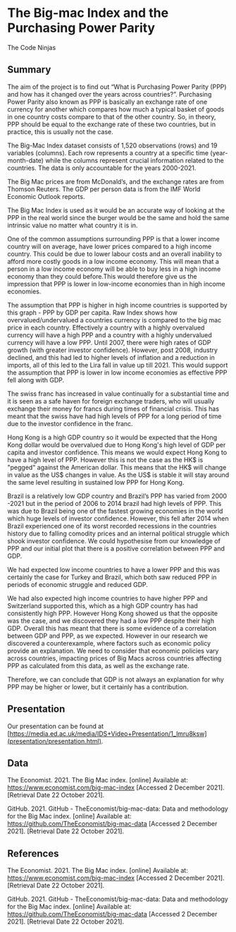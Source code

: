 The Big-mac Index and the Purchasing Power Parity
================
The Code Ninjas

## Summary

The aim of the project is to find out “What is Purchasing Power Parity (PPP) and how has it changed over the years across countries?”. Purchasing Power Parity also known as PPP is basically an exchange rate of one currency for another which compares how much a typical basket of goods in one country costs compare to that of the other country. So, in theory, PPP should be equal to the exchange rate of these two countries, but in practice, this is usually not the case.

The Big-Mac Index dataset consists of 1,520 observations (rows) and 19 variables (columns). Each row represents a country at a specific time (year-month-date) while the columns represent crucial information related to the countries. The data is only accountable for the years 2000-2021.

The Big Mac prices are from McDonald’s, and the exchange rates are from Thomson Reuters. The GDP per person data is from the IMF World Economic Outlook reports.

The Big Mac Index is used as it would be an accurate way of looking at the PPP in the real world since the burger would be the same and hold the same intrinsic value no matter what country it is in.

One of the common assumptions surrounding PPP is that a lower income country will on average, have lower prices compared to a high income country. This could be due to lower labour costs and an overall inability to afford more costly goods in a low income economy. This will mean that a person in a low income economy will be able to buy less in a high income economy than they could before.This would therefore give us the impression that PPP is lower in low-income economies than in high income economies.

The assumption that PPP is higher in high income countries is supported by this graph - PPP by GDP per capita. Raw Index shows how overvalued/undervalued a countries currency is compared to the big mac price in each country. Effectively a country with a highly overvalued currency will have a high PPP and a country with a highly undervalued currency will have a low PPP. Until 2007, there were high rates of GDP growth (with greater investor confidence). However, post 2008, industry declined, and this had led to higher levels of inflation and a reduction in imports, all of this led to the Lira fall in value up till 2021. This would support the assumption that PPP is lower in low income economies as effective PPP fell along with GDP.

The swiss franc has increased in value continually for a substantial time and it is seen as a safe haven for foreign exchange traders, who will usually exchange their money for francs during times of financial crisis. This has meant that the swiss have had high levels of PPP for a long period of time due to the investor confidence in the franc. </font>

Hong Kong is a high GDP country so it would be expected that the Hong Kong dollar would be overvalued due to Hong Kong's high level of GDP per capita and investor confidence. This means we would expect Hong Kong to have a high level of PPP. However this is not the case as the HK$ is "pegged" against the American dollar. This means that the HK$ will change in value as the US$ changes in value. As the US$ is stable it will stay around the same level resulting in sustained low PPP for Hong Kong.

Brazil is a relatively low GDP country and Brazil’s PPP has varied from 2000 -2021 but in the period of 2006 to 2014 brazil had high levels of PPP. This was due to Brazil being one of the fastest growing economies in the world which huge levels of investor confidence. However, this fell after 2014 when Brazil experienced one of its worst recorded recessions in the countries history due to falling comodity prices and an internal political struggle which shook investor confidence. We could hypothesise from our knowledge of PPP and our initial plot that there is a positive correlation between PPP and GDP.


We had expected low income countries to have a lower PPP and this was certainly the case for Turkey and Brazil, which both saw reduced PPP in periods of economic struggle and reduced GDP.

We had also expected high income countries to have higher PPP and Switzerland supported this, which as a high GDP country has had consistently high PPP. However Hong Kong showed us that the opposite was the case, and we discovered they had a low PPP despite their high GDP. 
 Overall this has meant that there is some evidence of a correlation between GDP and PPP, as we expected. However in our research we discovered a counterexample, where factors such as economic policy provide an explanation. We need to consider that economic policies vary across countries, impacting prices of Big Macs across countries affecting PPP as calculated from this data, as well as the exchange rate. 

Therefore, we can conclude that GDP is not always an explanation for why PPP may be higher or lower, but it certainly has a contribution.


## Presentation

Our presentation can be found at [https://media.ed.ac.uk/media/IDS+Video+Presentation/1_lmru8ksw](presentation/presentation.html).

## Data

The Economist. 2021. The Big Mac index. [online] Available at: <https://www.economist.com/big-mac-index> [Accessed 2 December 2021].[Retrieval Date 22 October 2021].

GitHub. 2021. GitHub - TheEconomist/big-mac-data: Data and methodology for the Big Mac index. [online] Available at: <https://github.com/TheEconomist/big-mac-data> [Accessed 2 December 2021]. [Retrieval Date 22 October 2021].

## References

The Economist. 2021. The Big Mac index. [online] Available at: <https://www.economist.com/big-mac-index> [Accessed 2 December 2021].[Retrieval Date 22 October 2021].

GitHub. 2021. GitHub - TheEconomist/big-mac-data: Data and methodology for the Big Mac index. [online] Available at: <https://github.com/TheEconomist/big-mac-data> [Accessed 2 December 2021]. [Retrieval Date 22 October 2021].
